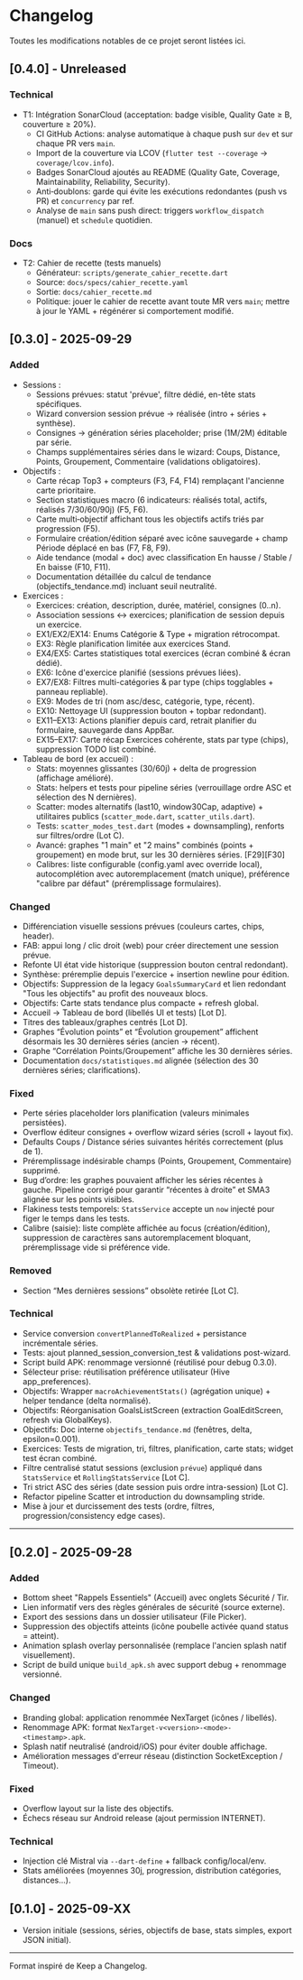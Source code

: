 # Changelog

Toutes les modifications notables de ce projet seront listées ici.

## [0.4.0] - Unreleased
### Technical
- T1: Intégration SonarCloud (acceptation: badge visible, Quality Gate ≥ B, couverture ≥ 20%).
    - CI GitHub Actions: analyse automatique à chaque push sur `dev` et sur chaque PR vers `main`.
    - Import de la couverture via LCOV (`flutter test --coverage` → `coverage/lcov.info`).
    - Badges SonarCloud ajoutés au README (Quality Gate, Coverage, Maintainability, Reliability, Security).
    - Anti‑doublons: garde qui évite les exécutions redondantes (push vs PR) et `concurrency` par ref.
    - Analyse de `main` sans push direct: triggers `workflow_dispatch` (manuel) et `schedule` quotidien.

### Docs
- T2: Cahier de recette (tests manuels)
    - Générateur: `scripts/generate_cahier_recette.dart`
    - Source: `docs/specs/cahier_recette.yaml`
    - Sortie: `docs/cahier_recette.md`
    - Politique: jouer le cahier de recette avant toute MR vers `main`; mettre à jour le YAML + régénérer si comportement modifié.

## [0.3.0] - 2025-09-29
### Added
- Sessions :
    - Sessions prévues: statut 'prévue', filtre dédié, en-tête stats spécifiques.
    - Wizard conversion session prévue → réalisée (intro + séries + synthèse).
    - Consignes → génération séries placeholder; prise (1M/2M) éditable par série.
    - Champs supplémentaires séries dans le wizard: Coups, Distance, Points, Groupement, Commentaire (validations obligatoires).
- Objectifs :
    - Carte récap Top3 + compteurs (F3, F4, F14) remplaçant l'ancienne carte prioritaire.
    - Section statistiques macro (6 indicateurs: réalisés total, actifs, réalisés 7/30/60/90j) (F5, F6).
    - Carte multi‑objectif affichant tous les objectifs actifs triés par progression (F5).
    - Formulaire création/édition séparé avec icône sauvegarde + champ Période déplacé en bas (F7, F8, F9).
    - Aide tendance (modal + doc) avec classification En hausse / Stable / En baisse (F10, F11).
    - Documentation détaillée du calcul de tendance (objectifs_tendance.md) incluant seuil neutralité.
- Exercices :
    - Exercices: création, description, durée, matériel, consignes (0..n).
    - Association sessions ↔ exercices; planification de session depuis un exercice.
	- EX1/EX2/EX14: Enums Catégorie & Type + migration rétrocompat.
	- EX3: Règle planification limitée aux exercices Stand.
	- EX4/EX5: Cartes statistiques total exercices (écran combiné & écran dédié).
	- EX6: Icône d'exercice planifié (sessions prévues liées).
	- EX7/EX8: Filtres multi-catégories & par type (chips togglables + panneau repliable).
	- EX9: Modes de tri (nom asc/desc, catégorie, type, récent).
	- EX10: Nettoyage UI (suppression bouton + topbar redondant).
	- EX11–EX13: Actions planifier depuis card, retrait planifier du formulaire, sauvegarde dans AppBar.
	- EX15–EX17: Carte récap Exercices cohérente, stats par type (chips), suppression TODO list combiné.
- Tableau de bord (ex accueil) :
    - Stats: moyennes glissantes (30/60j) + delta de progression (affichage amélioré).
    - Stats: helpers et tests pour pipeline séries (verrouillage ordre ASC et sélection des N dernières).
    - Scatter: modes alternatifs (last10, window30Cap, adaptive) + utilitaires publics (`scatter_mode.dart`, `scatter_utils.dart`).
    - Tests: `scatter_modes_test.dart` (modes + downsampling), renforts sur filtres/ordre (Lot C).
    - Avancé: graphes "1 main" et "2 mains" combinés (points + groupement) en mode brut, sur les 30 dernières séries. [F29][F30]
    - Calibres: liste configurable (config.yaml avec override local), autocomplétion avec autoremplacement (match unique), préférence "calibre par défaut" (préremplissage formulaires).

### Changed
- Différenciation visuelle sessions prévues (couleurs cartes, chips, header).
- FAB: appui long / clic droit (web) pour créer directement une session prévue.
- Refonte UI état vide historique (suppression bouton central redondant).
- Synthèse: préremplie depuis l'exercice + insertion newline pour édition.
- Objectifs: Suppression de la legacy `GoalsSummaryCard` et lien redondant "Tous les objectifs" au profit des nouveaux blocs.
- Objectifs: Carte stats tendance plus compacte + refresh global.
- Accueil → Tableau de bord (libellés UI et tests) [Lot D].
- Titres des tableaux/graphes centrés [Lot D].
- Graphes “Évolution points” et “Évolution groupement” affichent désormais les 30 dernières séries (ancien → récent).
- Graphe “Corrélation Points/Groupement” affiche les 30 dernières séries.
- Documentation `docs/statistiques.md` alignée (sélection des 30 dernières séries; clarifications).

### Fixed
- Perte séries placeholder lors planification (valeurs minimales persistées).
- Overflow éditeur consignes + overflow wizard séries (scroll + layout fix).
- Defaults Coups / Distance séries suivantes hérités correctement (plus de 1).
- Préremplissage indésirable champs (Points, Groupement, Commentaire) supprimé.
- Bug d’ordre: les graphes pouvaient afficher les séries récentes à gauche. Pipeline corrigé pour garantir “récentes à droite” et SMA3 alignée sur les points visibles.
- Flakiness tests temporels: `StatsService` accepte un `now` injecté pour figer le temps dans les tests.
- Calibre (saisie): liste complète affichée au focus (création/édition), suppression de caractères sans autoremplacement bloquant, préremplissage vide si préférence vide.

### Removed
- Section “Mes dernières sessions” obsolète retirée [Lot C].

### Technical
- Service conversion `convertPlannedToRealized` + persistance incrémentale séries.
- Tests: ajout planned_session_conversion_test & validations post-wizard.
- Script build APK: renommage versionné (réutilisé pour debug 0.3.0).
- Sélecteur prise: réutilisation préférence utilisateur (Hive app_preferences).
- Objectifs: Wrapper `macroAchievementStats()` (agrégation unique) + helper tendance (delta normalisé).
- Objectifs: Réorganisation GoalsListScreen (extraction GoalEditScreen, refresh via GlobalKeys).
- Objectifs: Doc interne `objectifs_tendance.md` (fenêtres, delta, epsilon=0.001).
 - Exercices: Tests de migration, tri, filtres, planification, carte stats; widget test écran combiné.
 - Filtre centralisé statut sessions (exclusion `prévue`) appliqué dans `StatsService` et `RollingStatsService` [Lot C].
- Tri strict ASC des séries (date session puis ordre intra-session) [Lot C].
- Refactor pipeline Scatter et introduction du downsampling stride.
- Mise à jour et durcissement des tests (ordre, filtres, progression/consistency edge cases).

---

## [0.2.0] - 2025-09-28
### Added
- Bottom sheet "Rappels Essentiels" (Accueil) avec onglets Sécurité / Tir.
- Lien informatif vers des règles générales de sécurité (source externe).
- Export des sessions dans un dossier utilisateur (File Picker).
- Suppression des objectifs atteints (icône poubelle activée quand status = atteint).
- Animation splash overlay personnalisée (remplace l'ancien splash natif visuellement).
- Script de build unique `build_apk.sh` avec support debug + renommage versionné.

### Changed
- Branding global: application renommée NexTarget (icônes / libellés).
- Renommage APK: format `NexTarget-v<version>-<mode>-<timestamp>.apk`.
- Splash natif neutralisé (android/iOS) pour éviter double affichage.
- Amélioration messages d'erreur réseau (distinction SocketException / Timeout).

### Fixed
- Overflow layout sur la liste des objectifs.
- Échecs réseau sur Android release (ajout permission INTERNET).

### Technical
- Injection clé Mistral via `--dart-define` + fallback config/local/env.
- Stats améliorées (moyennes 30j, progression, distribution catégories, distances...).

## [0.1.0] - 2025-09-XX
- Version initiale (sessions, séries, objectifs de base, stats simples, export JSON initial).

---
Format inspiré de Keep a Changelog.
